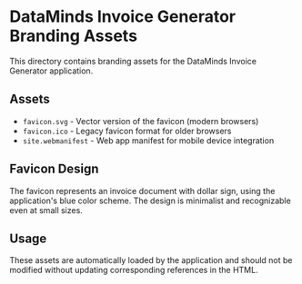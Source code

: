 # DataMinds Invoice Generator Branding Assets

This directory contains branding assets for the DataMinds Invoice Generator application.

## Assets

- `favicon.svg` - Vector version of the favicon (modern browsers)
- `favicon.ico` - Legacy favicon format for older browsers
- `site.webmanifest` - Web app manifest for mobile device integration

## Favicon Design

The favicon represents an invoice document with dollar sign, using the application's blue color scheme. The design is minimalist and recognizable even at small sizes.

## Usage

These assets are automatically loaded by the application and should not be modified without updating corresponding references in the HTML.
